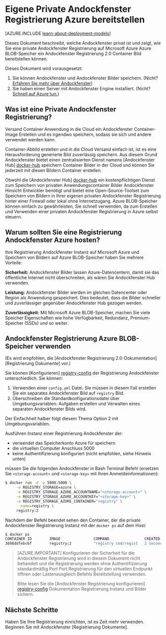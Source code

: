 <properties 
  pageTitle="Eigene Private Andockfenster Registrierung Azure bereitstellen | Microsoft Azure"
  description="Beschreibt, wie Sie Andockfenster Registrierung Container Bilder Azure BLOB-Speicher-Dienst hosten."
  services="virtual-machines-linux"
  documentationCenter="virtual-machines"
  authors="ahmetalpbalkan"
  editor="squillace"
  manager="timlt"
  tags="azure-service-management,azure-resource-manager" />

<tags
  ms.service="virtual-machines-linux"
  ms.devlang="multiple"
  ms.topic="article"
  ms.tgt_pltfrm="vm-linux"
  ms.workload="infrastructure-services"
  ms.date="09/27/2016" 
  ms.author="ahmetb" />

# <a name="deploying-your-own-private-docker-registry-on-azure"></a>Eigene Private Andockfenster Registrierung Azure bereitstellen

[AZURE.INCLUDE [learn-about-deployment-models](../../includes/learn-about-deployment-models-both-include.md)]



Dieses Dokument beschreibt, welche Andockfenster privat ist und zeigt, wie Sie eine private Andockfenster Registrierung auf Microsoft Azure Azure BLOB-Speicher ein Andockfenster Registrierung 2.0 Container Bild bereitstellen können.

Dieses Dokument wird vorausgesetzt:

1. Sie können Andockfenster und Andockfenster Bilder speichern. (Nicht? [Erfahren Sie mehr über Andockfenster](https://www.docker.com))
2. Sie haben einen Server mit Andockfenster Engine installiert. (Nicht? [Schnell auf Azure tun.](https://azure.microsoft.com/documentation/templates/docker-simple-on-ubuntu/))


## <a name="what-is-a-private-docker-registry"></a>Was ist eine Private Andockfenster Registrierung?

Versand Container Anwendung in die Cloud ein Andockfenster Container-Image Erstellen und es irgendwo speichern, sodass sie sich und andere verwendet werden kann. 

Container-Abbild erstellen und in die Cloud Versand einfach ist, ist es eine Herausforderung generierte Bild zuverlässig speichern. Aus diesem Grund Andockfenster bietet einen zentralisierten Dienst namens [Andockfenster Hub] [ docker-hub] speichern Container Bilder in der Cloud und können Sie jederzeit mit diesen Bildern Container erstellen.

Obwohl die [Andockfenster Hub] [ docker-hub] ein kostenpflichtigen Dienst zum Speichern von privaten Anwendungscontainer Bilder Andockfenster Hinsicht Entwickler benötigt und bietet eine Open-Source-Toolset zum Speichern von Bildern in Ihrer eigenen privaten Andockfenster Registrierung hinter einer Firewall oder lokal ohne Internetzugang.
Azure BLOB-Speicher können einfach zu gewährleisten, Sie schnell verwenden, da zum Erstellen und Verwenden einer privaten Andockfenster Registrierung in Azure selbst steuern.

## <a name="why-should-you-host-a-docker-registry-on-azure"></a>Warum sollten Sie eine Registrierung Andockfenster Azure hosten?

Ihre Registrierung Andockfenster Instanz auf Microsoft Azure und Speichern von Bildern auf Azure BLOB-Speicher haben Sie mehrere Vorteile:

**Sicherheit:** Andockfenster Bilder lassen Azure-Datencentern, damit sie das öffentliche Internet nicht überschreiten, als wären Sie Andockfenster Hub verwenden.
  
**Leistung:** Andockfenster Bilder werden im gleichen Datencenter oder Region als Anwendung gespeichert. Dies bedeutet, dass die Bilder schneller und zuverlässiger gegenüber Andockfenster Hub gezogen werden.

**Zuverlässigkeit:** Mit Microsoft Azure BLOB-Speicher, machen Sie viele Speicher Eigenschaften wie hohe Verfügbarkeit, Redundanz, Premium-Speicher (SSDs) und so weiter.

## <a name="configuring-docker-registry-to-use-azure-blob-storage"></a>Andockfenster Registrierung Azure BLOB-Speicher verwenden

(Es wird empfohlen, die [Andockfenster Registrierung 2.0-Dokumentation][Registrierung Dokumente] vor.)

Sie können [Konfigurieren] [ registry-config] der Registrierung Andockfenster unterschiedlich.
Sie können:

1. Verwenden einer `config.yml` Datei. Sie müssen in diesem Fall erstellen Sie ein separates Andockfenster Bild auf `registry` Bild.
2. Überschreiben die Standardkonfigurationsdatei über Umgebungsvariablen: Aufgaben erstellen und Verwalten eines separaten Andockfenster Bilds wird.

Der Einfachheit halber folgt diesem Thema Option 2 mit Umgebungsvariablen.

Ausführen Instanz einer Registrierung Andockfenster der:

* verwendet das Speicherkonto Azure für speichern
* die virtuellen Computer Anschluss 5000
* keine Authentifizierung konfiguriert (nicht empfohlen, siehe Hinweis unten)

müssen Sie die folgenden Andockfenster in Bash Terminal Befehl (ersetzen Sie `<storage-account>` und `<storage-key>` mit Ihren Anmeldeinformationen):

```sh
$ docker run -d -p 5000:5000 \
     -e REGISTRY_STORAGE=azure \
     -e REGISTRY_STORAGE_AZURE_ACCOUNTNAME="<storage-account>" \
     -e REGISTRY_STORAGE_AZURE_ACCOUNTKEY="<storage-key>" \
     -e REGISTRY_STORAGE_AZURE_CONTAINER="registry" \
     --name=registry \
     registry:2
```

Nachdem der Befehl beendet sehen den Container, der die private Andockfenster Registrierung Instanz mit der `docker ps` auf dem Host:

```sh
$ docker ps
CONTAINER ID        IMAGE               COMMAND                CREATED             STATUS              PORTS                    NAMES
3698ddfebc6f        registry:2          "registry cmd/regist   2 seconds ago       Up 1 seconds        0.0.0.0:5000->5000/tcp   registry
```

> [AZURE.IMPORTANT] Konfigurieren der Sicherheit für die Andockfenster Registrierung wird in diesem Dokument nicht behandelt und die Registrierung werden ohne Authentifizierung standardmäßig Port Port Registrierung für den virtuellen Endpunkt öffnen oder Lastenausgleich Befehls Bereitstellung verwenden.
>
> Bitte lesen Sie die [Andockfenster Registrierung konfigurieren] [ registry-config] Dokumentation Registrierung Instanz und Bilder sichern.

## <a name="next-steps"></a>Nächste Schritte

Haben Sie Ihre Registrierung einrichten, ist es Zeit mehr verwenden. Beginnen Sie mit Andockfenster [Registrierung Dokumente]. 

[docker-hub]: https://hub.docker.com/
[registry]: https://github.com/docker/distribution
[Registrierung-Dokumente]: http://docs.docker.com/registry/
[registry-config]: http://docs.docker.com/registry/configuration/
 
